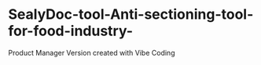 # SealyDoc-tool-Anti-sectioning-tool-for-food-industry-
Product Manager Version created with Vibe Coding
